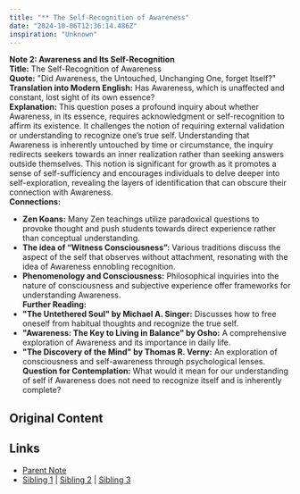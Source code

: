 ```yaml
---
title: "** The Self-Recognition of Awareness"
date: "2024-10-06T12:36:14.486Z"
inspiration: "Unknown"
---
```


  
**Note 2: Awareness and Its Self-Recognition**  
**Title:** The Self-Recognition of Awareness  
**Quote:** "Did Awareness, the Untouched, Unchanging One, forget Itself?"  
**Translation into Modern English:** Has Awareness, which is unaffected and constant, lost sight of its own essence?  
**Explanation:** This question poses a profound inquiry about whether Awareness, in its essence, requires acknowledgment or self-recognition to affirm its existence. It challenges the notion of requiring external validation or understanding to recognize one’s true self. Understanding that Awareness is inherently untouched by time or circumstance, the inquiry redirects seekers towards an inner realization rather than seeking answers outside themselves. This notion is significant for growth as it promotes a sense of self-sufficiency and encourages individuals to delve deeper into self-exploration, revealing the layers of identification that can obscure their connection with Awareness.  
**Connections:**  
- **Zen Koans:** Many Zen teachings utilize paradoxical questions to provoke thought and push students towards direct experience rather than conceptual understanding.  
- **The idea of “Witness Consciousness”:** Various traditions discuss the aspect of the self that observes without attachment, resonating with the idea of Awareness ennobling recognition.  
- **Phenomenology and Consciousness:** Philosophical inquiries into the nature of consciousness and subjective experience offer frameworks for understanding Awareness.  
**Further Reading:**  
- **"The Untethered Soul" by Michael A. Singer:** Discusses how to free oneself from habitual thoughts and recognize the true self.  
- **"Awareness: The Key to Living in Balance" by Osho:** A comprehensive exploration of Awareness and its importance in daily life.  
- **"The Discovery of the Mind" by Thomas R. Verny:** An exploration of consciousness and self-awareness through psychological lenses.  
**Question for Contemplation:** What would it mean for our understanding of self if Awareness does not need to recognize itself and is inherently complete?  



## Original Content



## Links

- [Parent Note](/parent-note.md)
- [Sibling 1](/zettel1.md) | [Sibling 2](/zettel2.md) | [Sibling 3](/zettel3.md)
